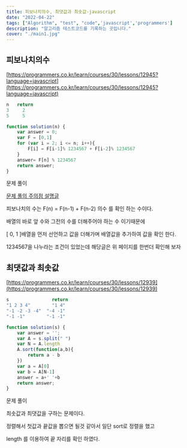 ```yaml
---
title: 피보나치의수, 최댓값과 최솟값-javascript
date: "2022-04-22"
tags: ["Algorithm", "test", "code",'javascript','programmers']
description: "알고리즘 테스트코드를 기록하는 곳입니다."
cover: "./main1.jpg"
---
```



## 피보나치의수

[https://programmers.co.kr/learn/courses/30/lessons/12945?language=javascript](https://programmers.co.kr/learn/courses/30/lessons/12945?language=javascript)

```javascript
n	return
3	  2
5	  5

function solution(n) {
    var answer = 0;
    var F = [0,1] 
    for (var i = 2; i <= n; i++){
        F[i] = F[i-1]% 1234567 + F[i-2]% 1234567
    }
    answer= F[n] % 1234567
    return answer;
}
```

문제 풀이

[문제 풀의 주의점 설명글](https://www.notion.so/a6ff4ef3ce0d4756b070ff1b43062348)

피보나치의 수는 F(n) = F(n-1) + F(n-2) 의수 를  확인 하는 수이다.

배열의 바로 앞 수와 그전의 수를 더해주어야 하는 수 이기때문에

[ 0, 1 ]배열을 먼저 선언하고 값을 더해가며 배열값을 추가하여 값을 확인 한다.

1234567을 나누라는 조건이 있었는데  해당글은 위 페이지를 한번더 확인해 보자

## 최댓값과 최솟값

[https://programmers.co.kr/learn/courses/30/lessons/12939](https://programmers.co.kr/learn/courses/30/lessons/12939)

```javascript
s	             return
"1 2 3 4"	     "1 4"
"-1 -2 -3 -4"  "-4 -1"
"-1 -1"	       "-1 -1"

function solution(s) {
    var answer = '';
    var A = s.split(" ")
    var N = A.length
    A.sort(function(a,b){
        return a - b
    })
    var a = A[0]
    var b = A[N-1]
    answer = a+' '+b
    return answer;
}
```

문제 풀이

최솟값과  최댓값을 구하는 문제이다.

정렬해서 첫값과  끝값을 뽑으면 될것 같아서 일단 sort로 정렬을 했고

length 를 이용하여 끝 자리를 확인 하였다.